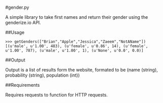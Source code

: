 #gender.py

A simple library to take first names and return their gender using the genderize.io API.

##Usage

    >>> getGenders(["Brian","Apple","Jessica","Zaeem","NotAName"])
    [(u'male', u'1.00', 483), (u'female', u'0.86', 14), (u'female', u'1.00', 787), (u'male', u'1.00', 1), (u'None', u'0.0', 0.0)]

##Output

Output is a list of results form the website, formated to be (name (string), probability (string), population (int))

##Requirements

Requires requests to function for HTTP requests.